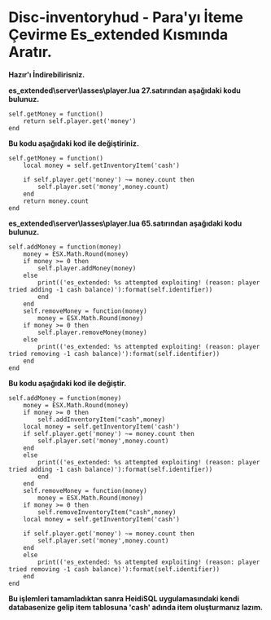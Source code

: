 # Disc-inventoryhud - Para'yı İteme Çevirme Es_extended Kısmında Aratır.

**Hazır'ı İndirebilirisniz.**

**es_extended\server\lasses\player.lua 27.satırından aşağıdaki kodu bulunuz.**
```
self.getMoney = function()
    return self.player.get('money')
end
```
**Bu kodu aşağıdaki kod ile değiştiriniz.**
```
self.getMoney = function()
    local money = self.getInventoryItem('cash')
    
    if self.player.get('money') ~= money.count then
        self.player.set('money',money.count)
    end
    return money.count
end
```

**es_extended\server\lasses\player.lua 65.satırından aşağıdaki kodu bulunuz.**
```
self.addMoney = function(money)
    money = ESX.Math.Round(money)
    if money >= 0 then
        self.player.addMoney(money)
    else
        print(('es_extended: %s attempted exploiting! (reason: player tried adding -1 cash balance)'):format(self.identifier))
        end
    end
    self.removeMoney = function(money)
        money = ESX.Math.Round(money)
    if money >= 0 then
        self.player.removeMoney(money)
    else
        print(('es_extended: %s attempted exploiting! (reason: player tried removing -1 cash balance)'):format(self.identifier))
    end
end
```
**Bu kodu aşağıdaki kod ile değiştir.**
```
self.addMoney = function(money)
    money = ESX.Math.Round(money)
    if money >= 0 then
        self.addInventoryItem("cash",money)
    local money = self.getInventoryItem('cash')
    if self.player.get('money') ~= money.count then
        self.player.set('money',money.count)
    end
    else
        print(('es_extended: %s attempted exploiting! (reason: player tried adding -1 cash balance)'):format(self.identifier))
        end
    end
    self.removeMoney = function(money)
        money = ESX.Math.Round(money)
    if money >= 0 then
        self.removeInventoryItem("cash",money)
    local money = self.getInventoryItem('cash')
    
    if self.player.get('money') ~= money.count then
        self.player.set('money',money.count)
    end
    else
        print(('es_extended: %s attempted exploiting! (reason: player tried removing -1 cash balance)'):format(self.identifier))
    end
end
```
**Bu işlemleri tamamladıktan sanra HeidiSQL uygulamasındaki kendi databasenize gelip item tablosuna 'cash' adında item oluşturmanız lazım.**
